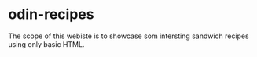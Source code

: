# odin-recipes
The scope of this webiste is to showcase som intersting sandwich recipes using only basic HTML.
